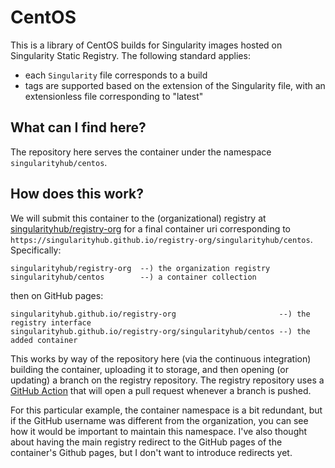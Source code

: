 # CentOS

This is a library of CentOS builds for Singularity images hosted on Singularity Static Registry. The following standard applies:

 - each `Singularity` file corresponds to a build
 - tags are supported based on the extension of the Singularity file, with an extensionless file corresponding to "latest"

## What can I find here?

The repository here serves the container under the namespace `singularityhub/centos`.

## How does this work?

We will submit this container to the (organizational) registry at 
[singularityhub/registry-org](https://www.github.com/singularityhub/registry-org)
for a final container uri corresponding to `https://singularityhub.github.io/registry-org/singularityhub/centos`. Specifically:

```
singularityhub/registry-org  --) the organization registry
singularityhub/centos        --) a container collection
```

then on GitHub pages:

```
singularityhub.github.io/registry-org                       --) the registry interface
singularityhub.github.io/registry-org/singularityhub/centos --) the added container
```

This works by way of the repository here (via the continuous integration)
building the container, uploading it to storage, and then opening (or updating)
a branch on the registry repository. The registry repository uses a 
[GitHub Action](https://www.github.com/vsoch/pull-request-action) that will
open a pull request whenever a branch is pushed.

For this particular example, the container namespace is a bit
redundant, but if the GitHub username was different from the organization, you
can see how it would be important to maintain this namespace. I've also thought
about having the main registry redirect to the GitHub pages of the container's Github
pages, but I don't want to introduce redirects yet.
